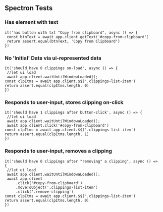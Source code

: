 
## Spectron Tests
 ### Has element with text
 ```
 it('has button with txt "Copy from clipboard", async () => {
  const btnText = await app.client.getText('#copy-from-clipboard')
  return assert.equal(btnText, 'Copy from Clipboard')
})
 ```

 ### No 'Initial' Data via ui-represented data
 ```
 it('should have 0 clippings on-load', async () => {
  //let ui load
  await app.client.waitUntilWindowLoaded();
const clpItms = await app.client.$$('.clippings-list-item')
return assert.equal(clpItms.length, 0)
})
 ```
 
 ### Responds to user-input, stores clipping on-click
 ```
 it('should have 1 clippings after button-click', async () => {
  //let ui load
  await app.client.waitUntilWindowaLoaded();
  await app.client.click('#copy-from-clipboard')
const clpItms = await app.client.$$('.clippings-list-item')
return assert.equal(clpItms.length, 1)
})
 ```

 ### Responds to user-input, removes a clipping
 ```
 it('should have 0 clippings after "removing" a clipping', async () => {
  //let ui load
  await app.client.waitUntilWindowaLoaded();
  await app.client
      .click('#copy-from-clipboard')
      .moveToObject('.clippings-list-item')
      .click('.remove-clipping')
const clpItms = await app.client.$$('.clippings-list-item')
return assert.equal(clpItms.length, 0)
})
 ```